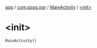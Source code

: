 [app](../../index.md) / [com.pzpg.ogr](../index.md) / [MainActivity](index.md) / [&lt;init&gt;](./-init-.md)

# &lt;init&gt;

`MainActivity()`